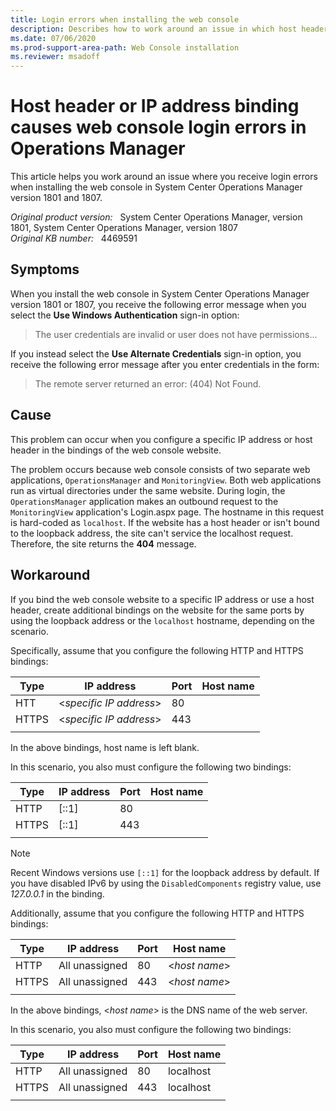 ```yaml
---
title: Login errors when installing the web console
description: Describes how to work around an issue in which host header or IP address binding causes web console login errors in System Center Operations Manager version 1801 or 1807.
ms.date: 07/06/2020
ms.prod-support-area-path: Web Console installation
ms.reviewer: msadoff
---
```

# Host header or IP address binding causes web console login errors in Operations Manager

This article helps you work around an issue where you receive login errors when installing the web console in System Center Operations Manager version 1801 and 1807.

_Original product version:_ &nbsp; System Center Operations Manager, version 1801, System Center Operations Manager, version 1807  
_Original KB number:_ &nbsp; 4469591

## Symptoms

When you install the web console in System Center Operations Manager version 1801 or 1807, you receive the following error message when you select the **Use Windows Authentication** sign-in option:

> The user credentials are invalid or user does not have permissions...

If you instead select the **Use Alternate Credentials** sign-in option, you receive the following error message after you enter credentials in the form:

> The remote server returned an error: (404) Not Found.

## Cause

This problem can occur when you configure a specific IP address or host header in the bindings of the web console website.

The problem occurs because web console consists of two separate web applications, `OperationsManager` and `MonitoringView`. Both web applications run as virtual directories under the same website. During login, the `OperationsManager` application makes an outbound request to the `MonitoringView` application's Login.aspx page. The hostname in this request is hard-coded as `localhost`. If the website has a host header or isn't bound to the loopback address, the site can't service the localhost request. Therefore, the site returns the **404** message.

## Workaround

If you bind the web console website to a specific IP address or use a host header, create additional bindings on the website for the same ports by using the loopback address or the `localhost` hostname, depending on the scenario.

Specifically, assume that you configure the following HTTP and HTTPS bindings:

|Type|IP address|Port|Host name|
|---|---|---|---|
|HTT|\<*specific IP address*>|80||
|HTTPS|\<*specific IP address*>|443||
||||

In the above bindings, host name is left blank.

In this scenario, you also must configure the following two bindings:

|Type|IP address|Port|Host name|
|---|---|---|---|
|HTTP|[::1]|80||
|HTTPS|[::1]|443||
||||

> [!NOTE]
> Recent Windows versions use `[::1]` for the loopback address by default. If you have disabled IPv6 by using the `DisabledComponents` registry value, use *127.0.0.1* in the binding.

Additionally, assume that you configure the following HTTP and HTTPS bindings:

|Type|IP address|Port|Host name|
|---|---|---|---|
|HTTP|All unassigned|80|\<*host name*>|
|HTTPS|All unassigned|443|\<*host name*>|
||||

In the above bindings, \<*host name*> is the DNS name of the web server.

In this scenario, you also must configure the following two bindings:

|Type|IP address|Port|Host name|
|---|---|---|---|
|HTTP|All unassigned|80|localhost|
|HTTPS|All unassigned|443|localhost|
||||
